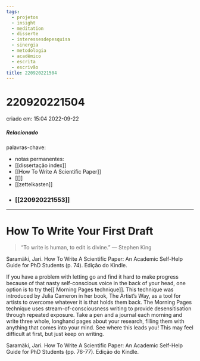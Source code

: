 ```yaml
---
tags:
  - projetos
  - insight
  - meditation
  - disserte
  - interessesdepesquisa
  - sinergia
  - metodologia
  - acadêmico
  - escrita
  - escrivão
title: 220920221504
---
```

# 220920221504
criado em: 15:04 2022-09-22

##### Relacionado
palavras-chave: 
- notas permanentes: 
- [[dissertação index]]
- [[How To Write A Scientific Paper]]
- [[]]
- [[zettelkasten]]
- ### [[220920221553]]

---
# How To Write Your First Draft 
>“To write is human, to edit is divine.” — Stephen King

Saramäki, Jari. How To Write A Scientific Paper: An Academic Self-Help Guide for PhD Students (p. 74). Edição do Kindle. 

If you have a problem with letting go and find it hard to make progress because of that nasty self-conscious voice in the back of your head, one option is to try the[[ Morning Pages technique]]. This technique was introduced by Julia Cameron in her book, The Artist’s Way, as a tool for artists to overcome whatever it is that holds them back. The Morning Pages technique uses stream-of-consciousness writing to provide desensitisation through repeated exposure. Take a pen and a journal each morning and write three whole, longhand pages about your research, filling them with anything that comes into your mind. See where this leads you! This may feel difficult at first, but just keep on writing.

Saramäki, Jari. How To Write A Scientific Paper: An Academic Self-Help Guide for PhD Students (pp. 76-77). Edição do Kindle. 